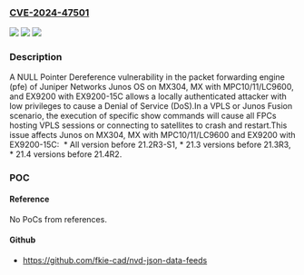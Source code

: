 ### [CVE-2024-47501](https://cve.mitre.org/cgi-bin/cvename.cgi?name=CVE-2024-47501)
![](https://img.shields.io/static/v1?label=Product&message=Junos%20OS&color=blue)
![](https://img.shields.io/static/v1?label=Version&message=0%3C%2021.2R3-S1%20&color=brighgreen)
![](https://img.shields.io/static/v1?label=Vulnerability&message=CWE-476%20NULL%20Pointer%20Dereference&color=brighgreen)

### Description

A NULL Pointer Dereference vulnerability in the packet forwarding engine (pfe) of Juniper Networks Junos OS on MX304, MX with MPC10/11/LC9600, and EX9200 with EX9200-15C allows a locally authenticated attacker with low privileges to cause a Denial of Service (DoS).In a VPLS or Junos Fusion scenario, the execution of specific show commands will cause all FPCs hosting VPLS sessions or connecting to satellites to crash and restart.This issue affects Junos on MX304, MX with MPC10/11/LC9600 and EX9200 with EX9200-15C:   *  All version before 21.2R3-S1,  *  21.3 versions before 21.3R3,   *  21.4 versions before 21.4R2.

### POC

#### Reference
No PoCs from references.

#### Github
- https://github.com/fkie-cad/nvd-json-data-feeds

